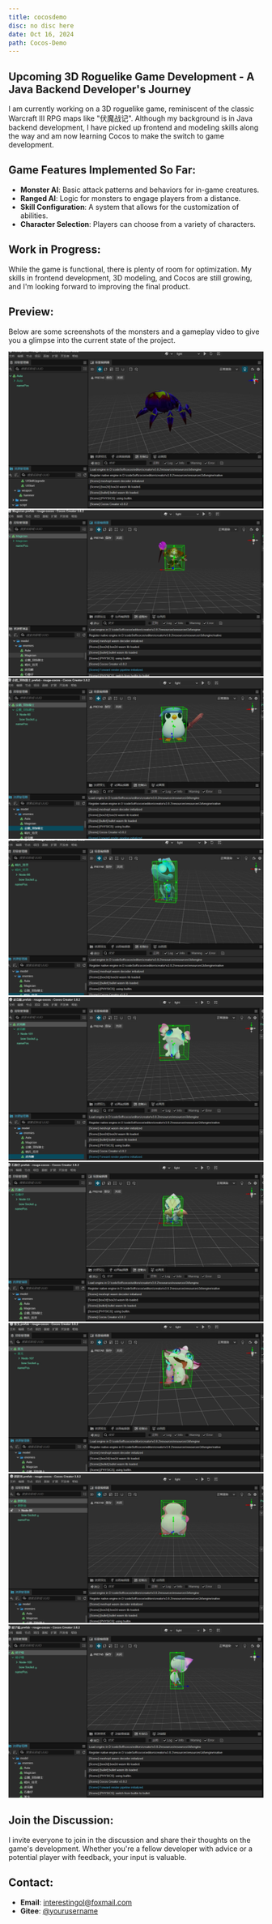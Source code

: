 ```yaml
---
title: cocosdemo
disc: no disc here
date: Oct 16, 2024
path: Cocos-Demo
---
```

<special>
</special>

## Upcoming 3D Roguelike Game Development - A Java Backend Developer's Journey

I am currently working on a 3D roguelike game, reminiscent of the classic Warcraft III RPG maps like "伏魔战记". Although my background is in Java backend development, I have picked up frontend and modeling skills along the way and am now learning Cocos to make the switch to game development.

## Game Features Implemented So Far:

- **Monster AI**: Basic attack patterns and behaviors for in-game creatures.
- **Ranged AI**: Logic for monsters to engage players from a distance.
- **Skill Configuration**: A system that allows for the customization of abilities.
- **Character Selection**: Players can choose from a variety of characters.

## Work in Progress:

While the game is functional, there is plenty of room for optimization. My skills in frontend development, 3D modeling, and Cocos are still growing, and I'm looking forward to improving the final product.

## Preview:

Below are some screenshots of the monsters and a gameplay video to give you a glimpse into the current state of the project.

![Aula](../images/articles/game_02/Aula.jpg)
![Magician](../images/articles/game_02/Magician.jpg)
![企鹅_羽饰骑士](../images/articles/game_02/企鹅_羽饰骑士.jpg)
![哨兵_符灵](../images/articles/game_02/哨兵_符灵.jpg)
![皮克蜥](../images/articles/game_02/皮克蜥.jpg)
![石像仔](../images/articles/game_02/石像仔.jpg)
![笨戈](../images/articles/game_02/笨戈.jpg)
![胖胖龙](../images/articles/game_02/胖胖龙.jpg)
![胡子喵](../images/articles/game_02/胡子喵.jpg)

## Join the Discussion:

I invite everyone to join in the discussion and share their thoughts on the game's development. Whether you're a fellow developer with advice or a potential player with feedback, your input is valuable.

## Contact:

- **Email**: [interestingol@foxmail.com](mailto:example@example.com)
- **Gitee**: [@yourusername](https://gitee.com/yourusername)
